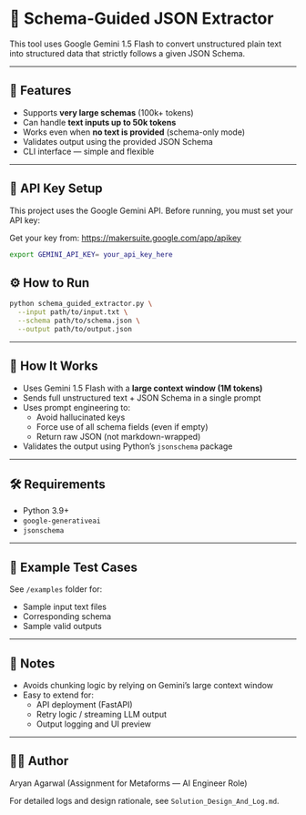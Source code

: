 # 🧾 Schema-Guided JSON Extractor

This tool uses Google Gemini 1.5 Flash to convert unstructured plain text into structured data that strictly follows a given JSON Schema.

---

## 🚀 Features

- Supports **very large schemas** (100k+ tokens)
- Can handle **text inputs up to 50k tokens**
- Works even when **no text is provided** (schema-only mode)
- Validates output using the provided JSON Schema
- CLI interface — simple and flexible

---

## 🔐 API Key Setup

This project uses the Google Gemini API. Before running, you must set your API key:

Get your key from: https://makersuite.google.com/app/apikey

```bash
export GEMINI_API_KEY= your_api_key_here
```

## ⚙️ How to Run

```bash
python schema_guided_extractor.py \
  --input path/to/input.txt \
  --schema path/to/schema.json \
  --output path/to/output.json
```

---

## 🧠 How It Works

- Uses Gemini 1.5 Flash with a **large context window (1M tokens)**
- Sends full unstructured text + JSON Schema in a single prompt
- Uses prompt engineering to:
  - Avoid hallucinated keys
  - Force use of all schema fields (even if empty)
  - Return raw JSON (not markdown-wrapped)
- Validates the output using Python’s `jsonschema` package

---

## 🛠 Requirements

- Python 3.9+
- `google-generativeai`
- `jsonschema`


---

## 🧪 Example Test Cases

See `/examples` folder for:

- Sample input text files
- Corresponding schema
- Sample valid outputs

---

## 📌 Notes

- Avoids chunking logic by relying on Gemini’s large context window
- Easy to extend for:
  - API deployment (FastAPI)
  - Retry logic / streaming LLM output
  - Output logging and UI preview

---

## 🧑‍💻 Author

Aryan Agarwal (Assignment for Metaforms — AI Engineer Role)

For detailed logs and design rationale, see `Solution_Design_And_Log.md`.

